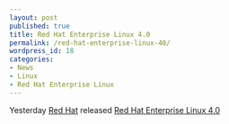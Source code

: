 ```yaml
---
layout: post
published: true
title: Red Hat Enterprise Linux 4.0
permalink: /red-hat-enterprise-linux-40/
wordpress_id: 18
categories:
- News
- Linux
- Red Hat Enterprise Linux
---
```



Yesterday <a href="http://www.redhat.com/">Red Hat</a> released <a href="http://www.redhat.com/promo/rhel/">Red Hat Enterprise Linux 4.0</a>
